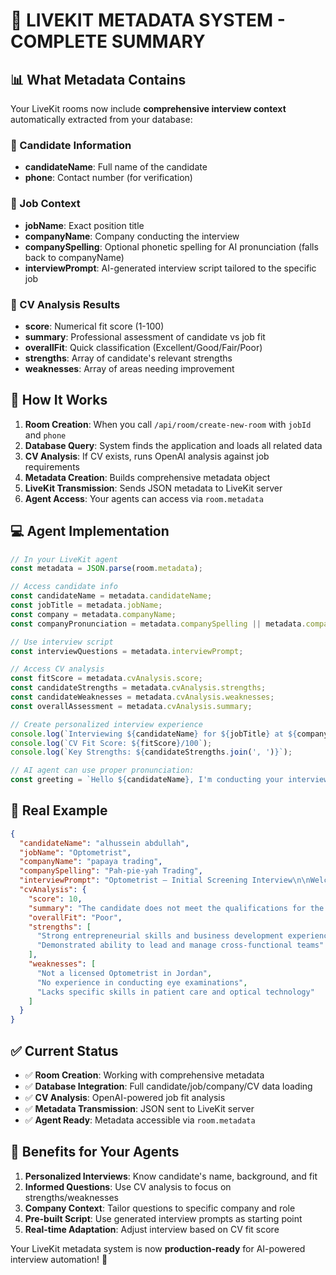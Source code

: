 # 🎯 LIVEKIT METADATA SYSTEM - COMPLETE SUMMARY

## 📊 What Metadata Contains

Your LiveKit rooms now include **comprehensive interview context** automatically extracted from your database:

### 👤 Candidate Information

- **candidateName**: Full name of the candidate
- **phone**: Contact number (for verification)

### 💼 Job Context

- **jobName**: Exact position title
- **companyName**: Company conducting the interview
- **companySpelling**: Optional phonetic spelling for AI pronunciation (falls back to companyName)
- **interviewPrompt**: AI-generated interview script tailored to the specific job

### 🤖 CV Analysis Results

- **score**: Numerical fit score (1-100)
- **summary**: Professional assessment of candidate vs job fit
- **overallFit**: Quick classification (Excellent/Good/Fair/Poor)
- **strengths**: Array of candidate's relevant strengths
- **weaknesses**: Array of areas needing improvement

## 🔄 How It Works

1. **Room Creation**: When you call `/api/room/create-new-room` with `jobId` and `phone`
2. **Database Query**: System finds the application and loads all related data
3. **CV Analysis**: If CV exists, runs OpenAI analysis against job requirements
4. **Metadata Creation**: Builds comprehensive metadata object
5. **LiveKit Transmission**: Sends JSON metadata to LiveKit server
6. **Agent Access**: Your agents can access via `room.metadata`

## 💻 Agent Implementation

```javascript
// In your LiveKit agent
const metadata = JSON.parse(room.metadata);

// Access candidate info
const candidateName = metadata.candidateName;
const jobTitle = metadata.jobName;
const company = metadata.companyName;
const companyPronunciation = metadata.companySpelling || metadata.companyName;

// Use interview script
const interviewQuestions = metadata.interviewPrompt;

// Access CV analysis
const fitScore = metadata.cvAnalysis.score;
const candidateStrengths = metadata.cvAnalysis.strengths;
const candidateWeaknesses = metadata.cvAnalysis.weaknesses;
const overallAssessment = metadata.cvAnalysis.summary;

// Create personalized interview experience
console.log(`Interviewing ${candidateName} for ${jobTitle} at ${companyPronunciation}`);
console.log(`CV Fit Score: ${fitScore}/100`);
console.log(`Key Strengths: ${candidateStrengths.join(', ')}`);

// AI agent can use proper pronunciation:
const greeting = `Hello ${candidateName}, I'm conducting your interview for ${companyPronunciation}.`;
```

## 🎯 Real Example

```json
{
  "candidateName": "alhussein abdullah",
  "jobName": "Optometrist",
  "companyName": "papaya trading",
  "companySpelling": "Pah-pie-yah Trading",
  "interviewPrompt": "Optometrist – Initial Screening Interview\n\nWelcome! I'm here to conduct your screening interview for the Optometrist position...",
  "cvAnalysis": {
    "score": 10,
    "summary": "The candidate does not meet the qualifications for the Optometrist position...",
    "overallFit": "Poor",
    "strengths": [
      "Strong entrepreneurial skills and business development experience",
      "Demonstrated ability to lead and manage cross-functional teams"
    ],
    "weaknesses": [
      "Not a licensed Optometrist in Jordan",
      "No experience in conducting eye examinations",
      "Lacks specific skills in patient care and optical technology"
    ]
  }
}
```

## ✅ Current Status

- ✅ **Room Creation**: Working with comprehensive metadata
- ✅ **Database Integration**: Full candidate/job/company/CV data loading
- ✅ **CV Analysis**: OpenAI-powered job fit analysis
- ✅ **Metadata Transmission**: JSON sent to LiveKit server
- ✅ **Agent Ready**: Metadata accessible via `room.metadata`

## 🚀 Benefits for Your Agents

1. **Personalized Interviews**: Know candidate's name, background, and fit
2. **Informed Questions**: Use CV analysis to focus on strengths/weaknesses
3. **Company Context**: Tailor questions to specific company and role
4. **Pre-built Script**: Use generated interview prompts as starting point
5. **Real-time Adaptation**: Adjust interview based on CV fit score

Your LiveKit metadata system is now **production-ready** for AI-powered interview automation! 🎉
